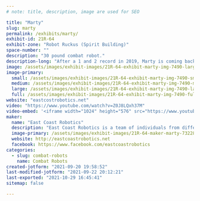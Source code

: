 ```yaml
---
# note: title, description, image are used for SEO

title: "Marty"
slug: marty
permalink: /exhibits/marty/
exhibit-id: 21R-64
exhibit-zone: "Robot Ruckus (Spirit Building)"
space-number: ""
description: "30 pound combat robot."
description-long: "After a 1 and 2 record in 2019, Marty is coming back to compete again. "
image: /assets/images/exhibit-images/21R-64-exhibit-marty-img-7490-large.JPG
image-primary: 
  small: /assets/images/exhibit-images/21R-64-exhibit-marty-img-7490-small.JPG
  medium: /assets/images/exhibit-images/21R-64-exhibit-marty-img-7490-medium.JPG
  large: /assets/images/exhibit-images/21R-64-exhibit-marty-img-7490-large.JPG
  full: /assets/images/exhibit-images/21R-64-exhibit-marty-img-7490-full.JPG
website: "eastcostrobotics.net"
video: "https://www.youtube.com/watch?v=Z0J8LQxh37M"
video-embed: '<iframe width="1024" height="576" src="https://www.youtube.com/embed/Z0J8LQxh37M?feature=oembed" frameborder="0" allow="accelerometer; autoplay; clipboard-write; encrypted-media; gyroscope; picture-in-picture" allowfullscreen></iframe>'
maker: 
  name: "East Coast Robotics"
  description: "East Coast Robotics is a team of individuals from different backgrounds working on cutting edge technology. Our members have built Combat robots as well as other experimental projects"
  image-primary: /assets/images/exhibit-images/21R-64-maker-marty-73228714-702433786951-5064462179441311744-n-medium.jpg
  website: http://eastcoastrobotics.net
  facebook: https://www.facebook.com/eastcoastrobotics
categories: 
  - slug: combat-robots
    name: Combat Robots
created-jotform: "2021-09-20 19:58:52"
last-modified-jotform: "2021-09-22 20:12:21"
last-exported: "2021-10-29 16:45:41"
sitemap: false

---
```

